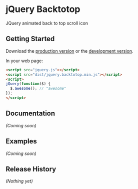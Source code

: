 # jQuery Backtotop

JQuery animated back to top scroll icon

## Getting Started
Download the [production version][min] or the [development version][max].

[min]: https://raw.github.com/Arbeit/jquery.backtotop.my/master/dist/jquery.backtotop.min.js
[max]: https://raw.github.com/Arbeit/jquery.backtotop.my/master/dist/jquery.backtotop.js

In your web page:

```html
<script src="jquery.js"></script>
<script src="dist/jquery.backtotop.min.js"></script>
<script>
jQuery(function($) {
  $.awesome(); // "awesome"
});
</script>
```

## Documentation
_(Coming soon)_

## Examples
_(Coming soon)_

## Release History
_(Nothing yet)_
